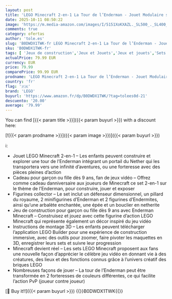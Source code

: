 ```yaml
---
layout: post
title: 'LEGO Minecraft 2-en-1 La Tour de l’Enderman - Jouet Modulaire sous Forme de 2 Forteresses - Figurines Mob d Enderman & Portail du Nether - Cadeau pour Gamer  Garçon ou Fille dès 9 Ans 21279'
date: 2025-10-11 08:50:22
image: 'https://m.media-amazon.com/images/I/5151XoKXAZL._SL500_._SL400_.jpg'
comments: true
category: ofertas
author: 'tole.es'
slug: 'B0DWDX1TWK-fr LEGO Minecraft 2-en-1 La Tour de l’Enderman - Jouet...'
sku: 'B0DWDX1TWK-fr'
tags: [ 'Jeux de construction','Jeux et Jouets','Jeux et jouets','Sets de jeux de construction','lego','🇫🇷', ]
actualPrice: 79.99 EUR
currency: EUR
price: 79.99
comparePrice: 99.99 EUR
prodname: 'LEGO Minecraft 2-en-1 La Tour de l’Enderman - Jouet Modulaire sous Forme de 2 Forteresses - Figurines Mob d Enderman & Portail du Nether - Cadeau pour Gamer  Garçon ou Fille dès 9 Ans 21279'
country: 'fr'
flag: '🇫🇷'
brand: 'LEGO'
buyurl: 'https://www.amazon.fr/dp/B0DWDX1TWK/?tag=tolees0d-21'
descuento: '20.00'
average: '79.99'
---
```


You can find [{{< param title >}}]({{< param buyurl >}}) with a discount here:

[![{{< param prodname >}}]({{< param image >}})]({{< param buyurl >}})

ℹ️:

- Jouet LEGO Minecraft 2-en-1 – Les enfants peuvent construire et explorer une tour de l’Enderman intégrant un portail du Nether qui les transportera vers une infinité d’aventures, ou une forteresse avec des pièces pleines d’action
- Cadeau pour garçon ou fille dès 9 ans, fan de jeux vidéo – Offrez comme cadeau danniversaire aux joueurs de Minecraft ce set 2-en-1 sur le thème de l’Enderman, pour construire, jouer et exposer
- Figurines collector – Le set inclut un défenseur dimensionnel, un pillard du royaume, 2 minifigurines d’Enderman et 2 figurines d’Endermites, ainsi qu’une arbalète enchantée, une épée et un bouclier en netherite
- Jeu de construction pour garçon ou fille dès 9 ans avec Enderman Minecraft – Construisez et jouez avec cette figurine d’action LEGO Minecraft qui représente également un décor inspiré du jeu vidéo
- Instructions de montage 3D – Les enfants peuvent télécharger l’application LEGO Builder pour une expérience de construction immersive, avec des outils pour zoomer, faire pivoter les maquettes en 3D, enregistrer leurs sets et suivre leur progression
- Minecraft devient réel – Les sets LEGO Minecraft proposent aux fans une nouvelle façon d’apprécier le célèbre jeu vidéo en donnant vie à des créatures, des lieux et des fonctions connus grâce à l’univers créatif des briques LEGO
- Nombreuses façons de jouer – La tour de l’Enderman peut être transformée en 2 forteresses de couleurs différentes, ce qui facilite l’action PvP (joueur contre joueur)

[🛒 Buy it!!]({{< param buyurl >}})
{{<world>}}B0DWDX1TWK{{</world>}}
